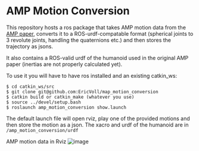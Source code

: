 # AMP Motion Conversion

This repository hosts a ros package that takes AMP motion data from the [AMP paper](https://github.com/xbpeng/DeepMimic), converts it to a ROS-urdf-compatable format (spherical joints to 3 revolute joints, handling the quaternions etc.) and then stores the trajectory as jsons.

It also contains a ROS-valid urdf of the humanoid used in the original AMP paper (inertias are not properly calculated yet).

To use it you will have to have ros installed and an existing catkin_ws:

```
$ cd catkin_ws/src
$ git clone git@github.com:EricVoll/map_motion_conversion
$ catkin build or catkin_make (whatever you use)
$ source ../devel/setup.bash
$ roslaunch amp_motion_conversion show.launch
```

The default launch file will open rviz, play one of the provided motions and then store the motion as a json.
The xacro and urdf of the humanoid are in `/amp_motion_conversion/urdf`

AMP motion data in Rviz
![image](https://user-images.githubusercontent.com/28082576/120357868-3026c780-c306-11eb-83e3-12628830cafe.png)
